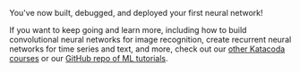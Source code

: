 You've now built, debugged, and deployed your first neural network!

If you want to keep going and learn more,
including how to
build convolutional neural networks for image recognition,
create recurrent neural networks for time series and text,
and more,
check out our
[other Katacoda courses](https://www.katacoda.com/vanpelt)
or our
[GitHub repo of ML tutorials](https://github.com/lukas/ml-class).
